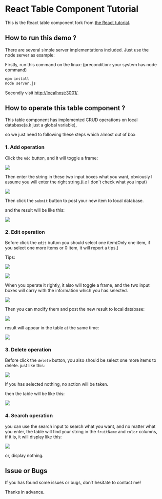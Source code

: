 
# React Table Component Tutorial

This is the React table component fork from [the React tutorial](http://facebook.github.io/react/docs/tutorial.html).

## How to run this demo ?

There are several simple server implementations included. Just use the node server as example:

Firstly, run this command on the linux: (precondition: your system has node command) 
```sh
npm install
node server.js
```


Secondly visit <http://localhost:3001/>.

## How to operate this table component ?

This table component has implemented CRUD operations on local database(a.k just a global variable),

so we just need to following these steps which almost out of box:

### 1. Add operation

Click the `Add` button, and it will toggle a frame:

![](http://blogimages2016.oss-cn-hangzhou.aliyuncs.com/react/home.png)

Then enter the string in these two input boxes what you want, obviously I 
assume you will enter the right string.(i.e I don`t check what you input)

![](http://blogimages2016.oss-cn-hangzhou.aliyuncs.com/react/Add2png.png)

Then click the `submit` button to post your new item to local database.

and the result will be like this:

![](http://blogimages2016.oss-cn-hangzhou.aliyuncs.com/react/Add3.png)

### 2. Edit operation

Before click the `edit` button you should select one item(Only one item,
if you select one more items or 0 item, it will report a tips.)

Tips:

![](http://blogimages2016.oss-cn-hangzhou.aliyuncs.com/react/EditError.png)

![](http://blogimages2016.oss-cn-hangzhou.aliyuncs.com/react/EditError1.png)

When you operate it rightly, it also will toggle a frame, and the two 
input boxes will carry with the information which you has selected. 

![](http://blogimages2016.oss-cn-hangzhou.aliyuncs.com/react/Edit1.png)

Then you can modify them and post the new result to local database:

![](http://blogimages2016.oss-cn-hangzhou.aliyuncs.com/react/Edit2.png)

result will appear in the table at the same time:

![](http://blogimages2016.oss-cn-hangzhou.aliyuncs.com/react/Edit3.png)

### 3. Delete operation

Before click the `delete` button, you also should be select one more
items to delete. just like this:

![](http://blogimages2016.oss-cn-hangzhou.aliyuncs.com/react/Delete.png)

If you has selected nothing, no action will be taken.

then the table will be like this:

![](http://blogimages2016.oss-cn-hangzhou.aliyuncs.com/react/Delete2.png)

### 4. Search operation

you can use the search input to search what you want, and no matter what 
you enter, the table will find your string in the `fruitName` and `color`
 columns, if it is, it will display like this:
 
 ![](http://blogimages2016.oss-cn-hangzhou.aliyuncs.com/react/search.png)
 
 or, display nothing.

## Issue or Bugs

If you has found some issues or bugs, don`t hesitate to contact me!

Thanks in advance.
